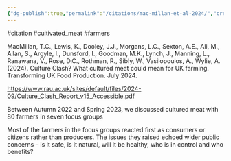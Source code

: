 ```yaml
---
{"dg-publish":true,"permalink":"/citations/mac-millan-et-al-2024/","created":"2024-12-04T14:07:16.789+00:00","updated":"2025-09-28T23:47:38.896+01:00"}
---
```


#citation #cultivated_meat #farmers 

MacMillan, T.C., Lewis, K., Dooley, J.J., Morgans, L.C., Sexton, A.E., Ali, M., Allan, S., Argyle, I., Dunsford, I., Goodman, M.K., Lynch, J., Manning, L., Ranawana, V., Rose, D.C., Rothman, R., Sibly, W., Vasilopoulos, A., Wylie, A. (2024). Culture Clash? What cultured meat could mean for UK farming. Transforming UK Food Production. July 2024.

https://www.rau.ac.uk/sites/default/files/2024-09/Culture_Clash_Report_v15_Accessible.pdf

Between Autumn 2022 and Spring 2023, we discussed cultured meat with 80
farmers in seven focus groups

Most of the farmers in the focus groups reacted first as consumers or citizens rather
than producers. The issues they raised echoed wider public concerns – is it safe, is
it natural, will it be healthy, who is in control and who benefits?